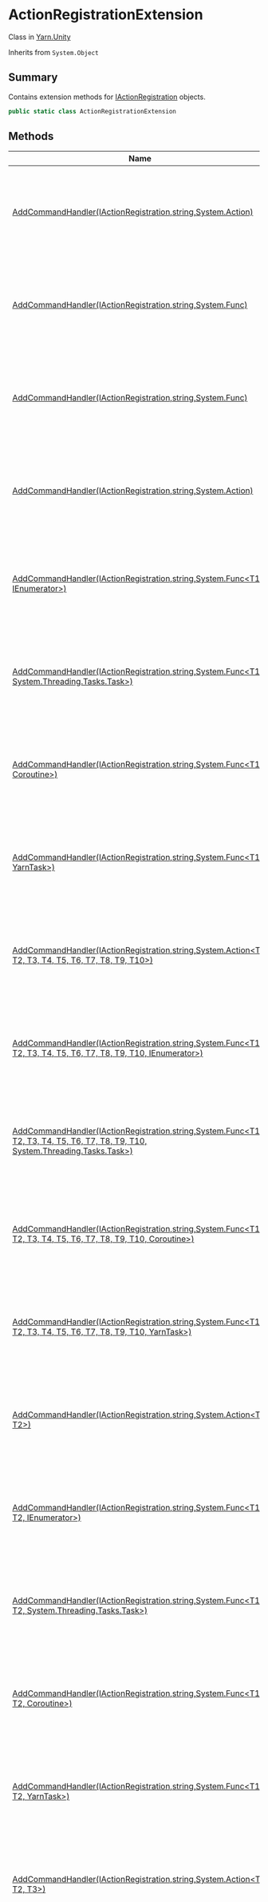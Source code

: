 # ActionRegistrationExtension

Class in [Yarn.Unity](yarn.unity.md)

Inherits from `System.Object`

## Summary

Contains extension methods for [IActionRegistration](yarn.unity.iactionregistration.md) objects.

```csharp
public static class ActionRegistrationExtension
```

## Methods

| Name                                                                                                                                                                                               | Description                                                                          |
| -------------------------------------------------------------------------------------------------------------------------------------------------------------------------------------------------- | ------------------------------------------------------------------------------------ |
| [AddCommandHandler(IActionRegistration,string,System.Action)](yarn.unity.actionregistrationextension.addcommandhandler-1.md)                                                                       | Adds a command handler. Dialogue will pause execution after the command is called.   |
| [AddCommandHandler(IActionRegistration,string,System.Func)](yarn.unity.actionregistrationextension.addcommandhandler-43.md)                                                                        | Adds a command handler. Dialogue will pause execution after the command is called.   |
| [AddCommandHandler(IActionRegistration,string,System.Func)](yarn.unity.actionregistrationextension.addcommandhandler-22.md)                                                                        | Adds a command handler. Dialogue will pause execution after the command is called.   |
| [AddCommandHandler(IActionRegistration,string,System.Action)](yarn.unity.actionregistrationextension.addcommandhandler-2.md)                                                                       | Adds a command handler. Dialogue will pause execution after the command is called.   |
| [AddCommandHandler(IActionRegistration,string,System.Func\<T1, IEnumerator>)](yarn.unity.actionregistrationextension.addcommandhandler-33.md)                                                      | Adds a command handler. Dialogue will pause execution after the command is called.   |
| [AddCommandHandler(IActionRegistration,string,System.Func\<T1, System.Threading.Tasks.Task>)](yarn.unity.actionregistrationextension.addcommandhandler-12.md)                                      | Adds a command handler. Dialogue will pause execution after the command is called.   |
| [AddCommandHandler(IActionRegistration,string,System.Func\<T1, Coroutine>)](yarn.unity.actionregistrationextension.addcommandhandler-44.md)                                                        | Adds a command handler. Dialogue will pause execution after the command is called.   |
| [AddCommandHandler(IActionRegistration,string,System.Func\<T1, YarnTask>)](yarn.unity.actionregistrationextension.addcommandhandler-23.md)                                                         | Adds a command handler. Dialogue will pause execution after the command is called.   |
| [AddCommandHandler(IActionRegistration,string,System.Action\<T1, T2, T3, T4, T5, T6, T7, T8, T9, T10>)](yarn.unity.actionregistrationextension.addcommandhandler-11.md)                            | Adds a command handler. Dialogue will pause execution after the command is called.   |
| [AddCommandHandler(IActionRegistration,string,System.Func\<T1, T2, T3, T4, T5, T6, T7, T8, T9, T10, IEnumerator>)](yarn.unity.actionregistrationextension.addcommandhandler-42.md)                 | Adds a command handler. Dialogue will pause execution after the command is called.   |
| [AddCommandHandler(IActionRegistration,string,System.Func\<T1, T2, T3, T4, T5, T6, T7, T8, T9, T10, System.Threading.Tasks.Task>)](yarn.unity.actionregistrationextension.addcommandhandler-21.md) | Adds a command handler. Dialogue will pause execution after the command is called.   |
| [AddCommandHandler(IActionRegistration,string,System.Func\<T1, T2, T3, T4, T5, T6, T7, T8, T9, T10, Coroutine>)](yarn.unity.actionregistrationextension.addcommandhandler-53.md)                   | Adds a command handler. Dialogue will pause execution after the command is called.   |
| [AddCommandHandler(IActionRegistration,string,System.Func\<T1, T2, T3, T4, T5, T6, T7, T8, T9, T10, YarnTask>)](yarn.unity.actionregistrationextension.addcommandhandler-32.md)                    | Adds a command handler. Dialogue will pause execution after the command is called.   |
| [AddCommandHandler(IActionRegistration,string,System.Action\<T1, T2>)](yarn.unity.actionregistrationextension.addcommandhandler-3.md)                                                              | Adds a command handler. Dialogue will pause execution after the command is called.   |
| [AddCommandHandler(IActionRegistration,string,System.Func\<T1, T2, IEnumerator>)](yarn.unity.actionregistrationextension.addcommandhandler-34.md)                                                  | Adds a command handler. Dialogue will pause execution after the command is called.   |
| [AddCommandHandler(IActionRegistration,string,System.Func\<T1, T2, System.Threading.Tasks.Task>)](yarn.unity.actionregistrationextension.addcommandhandler-13.md)                                  | Adds a command handler. Dialogue will pause execution after the command is called.   |
| [AddCommandHandler(IActionRegistration,string,System.Func\<T1, T2, Coroutine>)](yarn.unity.actionregistrationextension.addcommandhandler-45.md)                                                    | Adds a command handler. Dialogue will pause execution after the command is called.   |
| [AddCommandHandler(IActionRegistration,string,System.Func\<T1, T2, YarnTask>)](yarn.unity.actionregistrationextension.addcommandhandler-24.md)                                                     | Adds a command handler. Dialogue will pause execution after the command is called.   |
| [AddCommandHandler(IActionRegistration,string,System.Action\<T1, T2, T3>)](yarn.unity.actionregistrationextension.addcommandhandler-4.md)                                                          | Adds a command handler. Dialogue will pause execution after the command is called.   |
| [AddCommandHandler(IActionRegistration,string,System.Func\<T1, T2, T3, IEnumerator>)](yarn.unity.actionregistrationextension.addcommandhandler-35.md)                                              | Adds a command handler. Dialogue will pause execution after the command is called.   |
| [AddCommandHandler(IActionRegistration,string,System.Func\<T1, T2, T3, System.Threading.Tasks.Task>)](yarn.unity.actionregistrationextension.addcommandhandler-14.md)                              | Adds a command handler. Dialogue will pause execution after the command is called.   |
| [AddCommandHandler(IActionRegistration,string,System.Func\<T1, T2, T3, Coroutine>)](yarn.unity.actionregistrationextension.addcommandhandler-46.md)                                                | Adds a command handler. Dialogue will pause execution after the command is called.   |
| [AddCommandHandler(IActionRegistration,string,System.Func\<T1, T2, T3, YarnTask>)](yarn.unity.actionregistrationextension.addcommandhandler-25.md)                                                 | Adds a command handler. Dialogue will pause execution after the command is called.   |
| [AddCommandHandler(IActionRegistration,string,System.Action\<T1, T2, T3, T4>)](yarn.unity.actionregistrationextension.addcommandhandler-5.md)                                                      | Adds a command handler. Dialogue will pause execution after the command is called.   |
| [AddCommandHandler(IActionRegistration,string,System.Func\<T1, T2, T3, T4, IEnumerator>)](yarn.unity.actionregistrationextension.addcommandhandler-36.md)                                          | Adds a command handler. Dialogue will pause execution after the command is called.   |
| [AddCommandHandler(IActionRegistration,string,System.Func\<T1, T2, T3, T4, System.Threading.Tasks.Task>)](yarn.unity.actionregistrationextension.addcommandhandler-15.md)                          | Adds a command handler. Dialogue will pause execution after the command is called.   |
| [AddCommandHandler(IActionRegistration,string,System.Func\<T1, T2, T3, T4, Coroutine>)](yarn.unity.actionregistrationextension.addcommandhandler-47.md)                                            | Adds a command handler. Dialogue will pause execution after the command is called.   |
| [AddCommandHandler(IActionRegistration,string,System.Func\<T1, T2, T3, T4, YarnTask>)](yarn.unity.actionregistrationextension.addcommandhandler-26.md)                                             | Adds a command handler. Dialogue will pause execution after the command is called.   |
| [AddCommandHandler(IActionRegistration,string,System.Action\<T1, T2, T3, T4, T5>)](yarn.unity.actionregistrationextension.addcommandhandler-6.md)                                                  | Adds a command handler. Dialogue will pause execution after the command is called.   |
| [AddCommandHandler(IActionRegistration,string,System.Func\<T1, T2, T3, T4, T5, IEnumerator>)](yarn.unity.actionregistrationextension.addcommandhandler-37.md)                                      | Adds a command handler. Dialogue will pause execution after the command is called.   |
| [AddCommandHandler(IActionRegistration,string,System.Func\<T1, T2, T3, T4, T5, System.Threading.Tasks.Task>)](yarn.unity.actionregistrationextension.addcommandhandler-16.md)                      | Adds a command handler. Dialogue will pause execution after the command is called.   |
| [AddCommandHandler(IActionRegistration,string,System.Func\<T1, T2, T3, T4, T5, Coroutine>)](yarn.unity.actionregistrationextension.addcommandhandler-48.md)                                        | Adds a command handler. Dialogue will pause execution after the command is called.   |
| [AddCommandHandler(IActionRegistration,string,System.Func\<T1, T2, T3, T4, T5, YarnTask>)](yarn.unity.actionregistrationextension.addcommandhandler-27.md)                                         | Adds a command handler. Dialogue will pause execution after the command is called.   |
| [AddCommandHandler(IActionRegistration,string,System.Action\<T1, T2, T3, T4, T5, T6>)](yarn.unity.actionregistrationextension.addcommandhandler-7.md)                                              | Adds a command handler. Dialogue will pause execution after the command is called.   |
| [AddCommandHandler(IActionRegistration,string,System.Func\<T1, T2, T3, T4, T5, T6, IEnumerator>)](yarn.unity.actionregistrationextension.addcommandhandler-38.md)                                  | Adds a command handler. Dialogue will pause execution after the command is called.   |
| [AddCommandHandler(IActionRegistration,string,System.Func\<T1, T2, T3, T4, T5, T6, System.Threading.Tasks.Task>)](yarn.unity.actionregistrationextension.addcommandhandler-17.md)                  | Adds a command handler. Dialogue will pause execution after the command is called.   |
| [AddCommandHandler(IActionRegistration,string,System.Func\<T1, T2, T3, T4, T5, T6, Coroutine>)](yarn.unity.actionregistrationextension.addcommandhandler-49.md)                                    | Adds a command handler. Dialogue will pause execution after the command is called.   |
| [AddCommandHandler(IActionRegistration,string,System.Func\<T1, T2, T3, T4, T5, T6, YarnTask>)](yarn.unity.actionregistrationextension.addcommandhandler-28.md)                                     | Adds a command handler. Dialogue will pause execution after the command is called.   |
| [AddCommandHandler(IActionRegistration,string,System.Action\<T1, T2, T3, T4, T5, T6, T7>)](yarn.unity.actionregistrationextension.addcommandhandler-8.md)                                          | Adds a command handler. Dialogue will pause execution after the command is called.   |
| [AddCommandHandler(IActionRegistration,string,System.Func\<T1, T2, T3, T4, T5, T6, T7, IEnumerator>)](yarn.unity.actionregistrationextension.addcommandhandler-39.md)                              | Adds a command handler. Dialogue will pause execution after the command is called.   |
| [AddCommandHandler(IActionRegistration,string,System.Func\<T1, T2, T3, T4, T5, T6, T7, System.Threading.Tasks.Task>)](yarn.unity.actionregistrationextension.addcommandhandler-18.md)              | Adds a command handler. Dialogue will pause execution after the command is called.   |
| [AddCommandHandler(IActionRegistration,string,System.Func\<T1, T2, T3, T4, T5, T6, T7, Coroutine>)](yarn.unity.actionregistrationextension.addcommandhandler-50.md)                                | Adds a command handler. Dialogue will pause execution after the command is called.   |
| [AddCommandHandler(IActionRegistration,string,System.Func\<T1, T2, T3, T4, T5, T6, T7, YarnTask>)](yarn.unity.actionregistrationextension.addcommandhandler-29.md)                                 | Adds a command handler. Dialogue will pause execution after the command is called.   |
| [AddCommandHandler(IActionRegistration,string,System.Action\<T1, T2, T3, T4, T5, T6, T7, T8>)](yarn.unity.actionregistrationextension.addcommandhandler-9.md)                                      | Adds a command handler. Dialogue will pause execution after the command is called.   |
| [AddCommandHandler(IActionRegistration,string,System.Func\<T1, T2, T3, T4, T5, T6, T7, T8, IEnumerator>)](yarn.unity.actionregistrationextension.addcommandhandler-40.md)                          | Adds a command handler. Dialogue will pause execution after the command is called.   |
| [AddCommandHandler(IActionRegistration,string,System.Func\<T1, T2, T3, T4, T5, T6, T7, T8, System.Threading.Tasks.Task>)](yarn.unity.actionregistrationextension.addcommandhandler-19.md)          | Adds a command handler. Dialogue will pause execution after the command is called.   |
| [AddCommandHandler(IActionRegistration,string,System.Func\<T1, T2, T3, T4, T5, T6, T7, T8, Coroutine>)](yarn.unity.actionregistrationextension.addcommandhandler-51.md)                            | Adds a command handler. Dialogue will pause execution after the command is called.   |
| [AddCommandHandler(IActionRegistration,string,System.Func\<T1, T2, T3, T4, T5, T6, T7, T8, YarnTask>)](yarn.unity.actionregistrationextension.addcommandhandler-30.md)                             | Adds a command handler. Dialogue will pause execution after the command is called.   |
| [AddCommandHandler(IActionRegistration,string,System.Action\<T1, T2, T3, T4, T5, T6, T7, T8, T9>)](yarn.unity.actionregistrationextension.addcommandhandler-10.md)                                 | Adds a command handler. Dialogue will pause execution after the command is called.   |
| [AddCommandHandler(IActionRegistration,string,System.Func\<T1, T2, T3, T4, T5, T6, T7, T8, T9, IEnumerator>)](yarn.unity.actionregistrationextension.addcommandhandler-41.md)                      | Adds a command handler. Dialogue will pause execution after the command is called.   |
| [AddCommandHandler(IActionRegistration,string,System.Func\<T1, T2, T3, T4, T5, T6, T7, T8, T9, System.Threading.Tasks.Task>)](yarn.unity.actionregistrationextension.addcommandhandler-20.md)      | Adds a command handler. Dialogue will pause execution after the command is called.   |
| [AddCommandHandler(IActionRegistration,string,System.Func\<T1, T2, T3, T4, T5, T6, T7, T8, T9, Coroutine>)](yarn.unity.actionregistrationextension.addcommandhandler-52.md)                        | Adds a command handler. Dialogue will pause execution after the command is called.   |
| [AddCommandHandler(IActionRegistration,string,System.Func\<T1, T2, T3, T4, T5, T6, T7, T8, T9, YarnTask>)](yarn.unity.actionregistrationextension.addcommandhandler-31.md)                         | Adds a command handler. Dialogue will pause execution after the command is called.   |
| [AddFunction(IActionRegistration,string,System.Func)](yarn.unity.actionregistrationextension.addfunction-1.md)                                                                                     | Add a new function that returns a value, so that it can be called from Yarn scripts. |
| [AddFunction(IActionRegistration,string,System.Func\<T1, T2, T3, T4, T5, T6, T7, T8, T9, TResult>)](yarn.unity.actionregistrationextension.addfunction-10.md)                                      | Add a new function that returns a value, so that it can be called from Yarn scripts. |
| [AddFunction(IActionRegistration,string,System.Func\<T1, T2, T3, T4, T5, T6, T7, T8, T9, T10, TResult>)](yarn.unity.actionregistrationextension.addfunction-11.md)                                 | Add a new function that returns a value, so that it can be called from Yarn scripts. |
| [AddFunction(IActionRegistration,string,System.Func\<T1, TResult>)](yarn.unity.actionregistrationextension.addfunction-2.md)                                                                       | Add a new function that returns a value, so that it can be called from Yarn scripts. |
| [AddFunction(IActionRegistration,string,System.Func\<T1, T2, TResult>)](yarn.unity.actionregistrationextension.addfunction-3.md)                                                                   | Add a new function that returns a value, so that it can be called from Yarn scripts. |
| [AddFunction(IActionRegistration,string,System.Func\<T1, T2, T3, TResult>)](yarn.unity.actionregistrationextension.addfunction-4.md)                                                               | Add a new function that returns a value, so that it can be called from Yarn scripts. |
| [AddFunction(IActionRegistration,string,System.Func\<T1, T2, T3, T4, TResult>)](yarn.unity.actionregistrationextension.addfunction-5.md)                                                           | Add a new function that returns a value, so that it can be called from Yarn scripts. |
| [AddFunction(IActionRegistration,string,System.Func\<T1, T2, T3, T4, T5, TResult>)](yarn.unity.actionregistrationextension.addfunction-6.md)                                                       | Add a new function that returns a value, so that it can be called from Yarn scripts. |
| [AddFunction(IActionRegistration,string,System.Func\<T1, T2, T3, T4, T5, T6, TResult>)](yarn.unity.actionregistrationextension.addfunction-7.md)                                                   | Add a new function that returns a value, so that it can be called from Yarn scripts. |
| [AddFunction(IActionRegistration,string,System.Func\<T1, T2, T3, T4, T5, T6, T7, TResult>)](yarn.unity.actionregistrationextension.addfunction-8.md)                                               | Add a new function that returns a value, so that it can be called from Yarn scripts. |
| [AddFunction(IActionRegistration,string,System.Func\<T1, T2, T3, T4, T5, T6, T7, T8, TResult>)](yarn.unity.actionregistrationextension.addfunction-9.md)                                           | Add a new function that returns a value, so that it can be called from Yarn scripts. |
